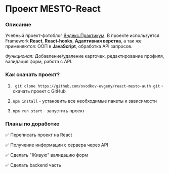 # Проект MESTO-React


### Описание
Учебный проект-фотоблог [Яндекс.Практикум](https://practicum.yandex.ru/). В проекте используется Framework __React__, __React-hooks__, __Адаптивная верстка__, а так же применяются: ООП в __JavaScript__, обработка API запросов.

_Функционал:_ Добавление/удаление карточек, редактирование профиля, валидация форм, работа с API.


### Как скачать проект?

1. ``` git clone https://github.com/ovodkov-evgeny/react-mesto-auth.git``` - скачать проект с GitHub

2. ```npm install``` - установить все необходимые пакеты и зависимости

3. ```npm run start``` - запустить проект


### Планы по доработке

✅ Переписать проект на React

✅ Получение информации с сервера через API

✅ Сделать "Живую" валидацию форм

✅ Сделать backend часть
